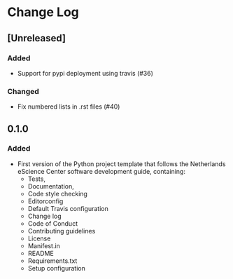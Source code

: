 # Change Log

## [Unreleased]

### Added

* Support for pypi deployment using travis (#36)

### Changed

* Fix numbered lists in .rst files (#40)

## 0.1.0

### Added

* First version of the Python project template that follows the Netherlands eScience Center software development guide, containing:
	- Tests,
	- Documentation,
	- Code style checking
	- Editorconfig
	- Default Travis configuration
	- Change log
	- Code of Conduct
	- Contributing guidelines
	- License
	- Manifest.in
	- README
	- Requirements.txt
	- Setup configuration
